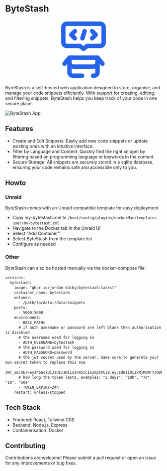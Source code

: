 # ByteStash
<p align="center">
  <img src="https://raw.githubusercontent.com/jordan-dalby/ByteStash/refs/heads/main/client/public/logo192.png" />
</p>

ByteStash is a self-hosted web application designed to store, organise, and manage your code snippets efficiently. With support for creating, editing, and filtering snippets, ByteStash helps you keep track of your code in one secure place.

![ByteStash App](https://raw.githubusercontent.com/jordan-dalby/ByteStash/refs/heads/main/media/app-image.png)

## Features
- Create and Edit Snippets: Easily add new code snippets or update existing ones with an intuitive interface.
- Filter by Language and Content: Quickly find the right snippet by filtering based on programming language or keywords in the content.
- Secure Storage: All snippets are securely stored in a sqlite database, ensuring your code remains safe and accessible only to you.

## Howto
### Unraid
ByteStash comes with an Unraid compatible template for easy deployment
- Copy my-bytestash.xml to `/boot/config/plugins/dockerMan/templates-user/my-bytestash.xml`
- Navigate to the Docker tab in the Unraid UI
- Select "Add Container"
- Select ByteStash from the template list
- Configure as needed

### Other
ByteStash can also be hosted manually via the docker-compose file:
```
services:
  bytestash:
    image: "ghcr.io/jordan-dalby/bytestash:latest"
    container_name: bytestash
    volumes:
      - /path/to/data:/data/snippets
    ports:
      - 5000:5000
    environment:
      - BASE_PATH=
      # if auth username or password are left blank then authorisation is disabled
      # the username used for logging in
      - AUTH_USERNAME=bytestash
      # the password used for logging in
      - AUTH_PASSWORD=password
      # the jwt secret used by the server, make sure to generate your own secret token to replace this one
      - JWT_SECRET=eyJhbGciOiJIUzI1NiIsInR5cCI6IkpXVCJ9.eyJzdWIiOiIxMjM0NTY3ODkwIiwibmFtZSI6IkpvaG4gRG9lIiwiaWF0IjoxNTE2MjM5MDIyfQ.nhan23TF0qyO4l4rDMkJ8ebNLMgV62NGfBozt9huymA
      # how long the token lasts, examples: "2 days", "10h", "7d", "1m", "60s"
      - TOKEN_EXPIRY=24h
    restart: unless-stopped
```

## Tech Stack
- Frontend: React, Tailwind CSS
- Backend: Node.js, Express
- Containerisation: Docker

## Contributing
Contributions are welcome! Please submit a pull request or open an issue for any improvements or bug fixes.